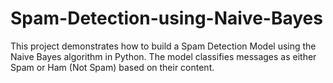 # Spam-Detection-using-Naive-Bayes
This project demonstrates how to build a Spam Detection Model using the Naive Bayes algorithm in Python. The model classifies messages as either Spam or Ham (Not Spam) based on their content.  
